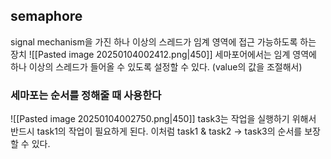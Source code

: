 ## semaphore
signal mechanism을 가진 하나 이상의 스레드가 임계 영역에 접근 가능하도록 하는 장치
![[Pasted image 20250104002412.png|450]]
세마포어에서는 임계 영역에 하나 이상의 스레드가 들어올 수 있도록 설정할 수 있다. (value의 값을 조절해서)
### 세마포는 순서를 정해줄 때 사용한다
![[Pasted image 20250104002750.png|450]]
task3는 작업을 실행하기 위해서 반드시 task1의 작업이 필요하게 된다.
이처럼 task1 & task2 -> task3의 순서를 보장할 수 있다.